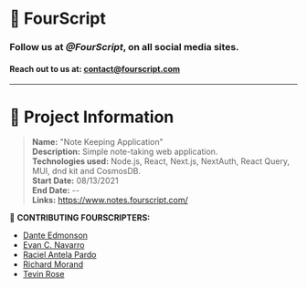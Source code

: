 # :yellow_heart: FourScript
### Follow us at ***@FourScript***, on all social media sites.
#### Reach out to us at: contact@fourscript.com

<hr>

# :speech_balloon: Project Information
> **Name:** "Note Keeping Application"  
> **Description:** Simple note-taking web application.  
> **Technologies used:** Node.js, React, Next.js, NextAuth, React Query, MUI, dnd kit and CosmosDB.  
> **Start Date:** 08/13/2021  
> **End Date:** --  
> **Links:** https://www.notes.fourscript.com/  

:busts_in_silhouette: **CONTRIBUTING FOURSCRIPTERS:**
- [Dante Edmonson](https://www.linkedin.com/in/dante-edmonson-38823518a/)
- [Evan C. Navarro](https://www.linkedin.com/in/evancnavarro/)
- [Raciel Antela Pardo](https://www.linkedin.com/in/racielap/)
- [Richard Morand](https://www.linkedin.com/in/richard-m-7a5235208/)
- [Tevin Rose](https://www.linkedin.com/in/tevinrose/)
